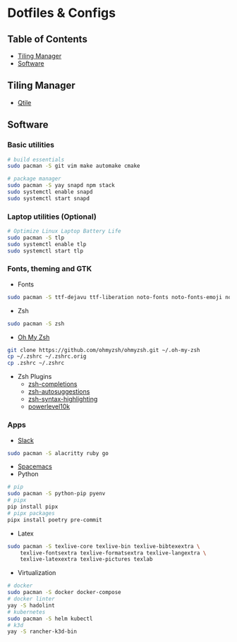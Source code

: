 # Dotfiles & Configs

## Table of Contents
- [Tiling Manager](#tiling-manager)
- [Software](#software)

## Tiling Manager
- [Qtile](.config/qtile/README.md)

## Software
### Basic utilities
```sh
# build essentials
sudo pacman -S git vim make automake cmake

# package manager
sudo pacman -S yay snapd npm stack
sudo systemctl enable snapd
sudo systemctl start snapd
```

### Laptop utilities (Optional)
```sh
# Optimize Linux Laptop Battery Life
sudo pacman -S tlp
sudo systemctl enable tlp
sudo systemctl start tlp
```

### Fonts, theming and GTK
- Fonts
```sh
sudo pacman -S ttf-dejavu ttf-liberation noto-fonts noto-fonts-emoji noto-fonts-extra
```

- Zsh
```sh
sudo pacman -S zsh
```

- [Oh My Zsh](https://github.com/ohmyzsh/ohmyzsh/)
```sh
git clone https://github.com/ohmyzsh/ohmyzsh.git ~/.oh-my-zsh
cp ~/.zshrc ~/.zshrc.orig
cp .zshrc ~/.zshrc
```

- Zsh Plugins
  - [zsh-completions](https://github.com/zsh-users/zsh-completions)
  - [zsh-autosuggestions](https://github.com/zsh-users/zsh-autosuggestions)
  - [zsh-syntax-highlighting](https://github.com/zsh-users/zsh-syntax-highlighting)
  - [powerlevel10k](https://github.com/romkatv/powerlevel10k)

### Apps
- [Slack](https://snapcraft.io/slack)

```sh
sudo pacman -S alacritty ruby go
```
- [Spacemacs](docs/spacemacs.md)
- Python
```sh
# pip
sudo pacman -S python-pip pyenv
# pipx
pip install pipx
# pipx packages
pipx install poetry pre-commit
```
- Latex
```sh
sudo pacman -S texlive-core texlive-bin texlive-bibtexextra \
    texlive-fontsextra texlive-formatsextra texlive-langextra \
    texlive-latexextra texlive-pictures texlab
```
- Virtualization
```sh
# docker
sudo pacman -S docker docker-compose
# docker linter
yay -S hadolint
# kubernetes
sudo pacman -S helm kubectl
# k3d
yay -S rancher-k3d-bin
```
